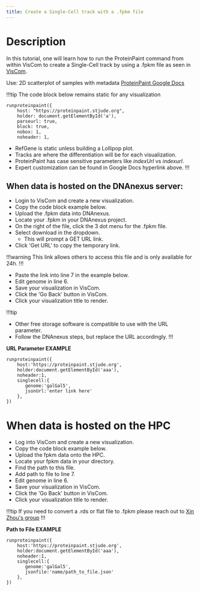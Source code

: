 ```yaml
---
title: Create a Single-Cell track with a .fpkm file 
---
```


# Description 
In this tutorial, one will learn how to run the ProteinPaint command from within VisCom to create a Single-Cell track by using a .fpkm file as seen in [VisCom](https://viz.stjude.cloud/hyde-lab/visualization/retinal-regeneration-single-cell-of-chick-retina-following-nmdagrowth-factor-gf-insulinfgf-treatment~73).

Use: 2D scatterplot of samples with metadata
[ProteinPaint Google Docs](https://docs.google.com/document/d/1D78jKVaQrWBhAjnfmCqj0Cirf6s-CdcbfPkuZQMT8Co/edit#heading=h.tyjcwt)


!!!tip
The code block below remains static for any visualization

```JS
runproteinpaint({
    host: "https://proteinpaint.stjude.org",
    holder: document.getElementById('a'),
    parseurl: true,
    block: true,
    nobox: 1,
    noheader: 1,
```
*	RefGene is static unless building a Lollipop plot.
*	Tracks are where the differentiation will be for each visualization.
*	ProteinPaint has case sensitive parameters like *indexUrl* vs *indexurl*.
*   Expert customization can be found in Google Docs hyperlink above. 
!!!

## When data is hosted on the DNAnexus server:
*   Login to VisCom and create a new visualization.
*   Copy the code block example below.
*	Upload the .fpkm data into DNAnexus.
*	Locate your .fpkm in your DNAnexus project.
*	On the right of the file, click the 3 dot menu for the .fpkm file.
*   Select download in the dropdown.
    *	This will prompt a GET URL link.
*	Click 'Get URL' to copy the temporary link.

!!!warning 
This link allows others to access this file and is only available for 24h.
!!!

*	Paste the link into line 7 in the example below.
*   Edit genome in line 6.
*   Save your visualization in VisCom.
*   Click the 'Go Back' button in VisCom.
*   Click your visualization title to render. 

!!!tip
* Other free storage software is compatible to use with the URL parameter.
* Follow the DNAnexus steps, but replace the URL accordingly.
!!!

**URL Parameter EXAMPLE**
```JS
runproteinpaint({
	host:'https://proteinpaint.stjude.org',
    holder:document.getElementById('aaa'),
    noheader:1,
	singlecell:{
       genome:'galGal5',
       jsonUrl:'enter link here'
    },
})
```

# When data is hosted on the HPC
*   Log into VisCom and create a new visualization.
*   Copy the code block example below.
*	Upload the fpkm data onto the HPC.
*	Locate your fpkm data in your directory.
*	Find the path to this file.
*   Add path to file to line 7.
*   Edit genome in line 6.
*   Save your visualization in VisCom.
*   Click the 'Go Back' button in VisCom.
*   Click your visualization title to render. 

!!!tip
If you need to convert a .rds or flat file to .fpkm please reach out to [Xin Zhou's group](https://www.stjude.org/directory/z/xin-zhou.html)
!!!

**Path to File EXAMPLE**

``` JS
runproteinpaint({
	host:'https://proteinpaint.stjude.org',
    holder:document.getElementById('aaa'),
    noheader:1,
	singlecell:{
       genome:'galGal5',
       jsonfile:'name/path_to_file.json'
    },
})
```

